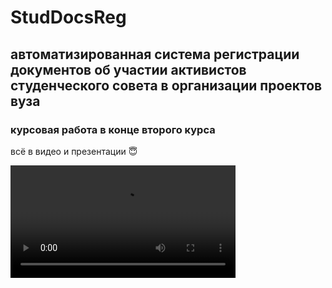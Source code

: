 # StudDocsReg
## автоматизированная система регистрации документов об участии активистов студенческого совета в организации проектов вуза
### курсовая работа в конце второго курса

всё в видео и презентации 😇

<video src='https://github.com/kluchevsskay/StudDocsReg/blob/master/Запись%20экрана%202023-05-29%20в%2023.39.00.mov' width=360/>
